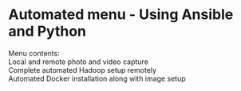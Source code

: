 # Automated menu - Using Ansible and Python
Menu contents: <br />
Local and remote photo and video capture <br />
Complete automated Hadoop setup remotely<br />
Automated Docker installation along with image setup
